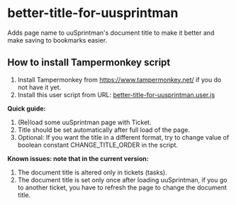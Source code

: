 # better-title-for-uusprintman
Adds page name to uuSprintman's document title to make it better and make saving to bookmarks easier.

## How to install Tampermonkey script
1. Install Tampermonkey from https://www.tampermonkey.net/ if you do not have it yet.
2. Install this user script from URL: [better-title-for-uusprintman.user.js](https://github.com/uumnk/better-title-for-uusprintman/raw/master/better-title-for-uusprintman.user.js)

**Quick guide:**
1. (Re)load some uuSprintman page with Ticket.
2. Title should be set automatically after full load of the page.
3. Optional: If you want the title in a different format, try to change value of boolean constant CHANGE_TITLE_ORDER in the script.

**Known issues: note that in the current version:**
1. The document title is altered only in tickets (tasks).
2. The document title is set only once after loading uuSprintman, if you go to another ticket, you have to refresh the page to change the document title.